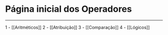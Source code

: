 # Página inicial dos Operadores
---

1 - [[Aritméticos]]
2 - [[Atribuição]]
3 - [[Comparação]]
4 - [[Lógicos]]
